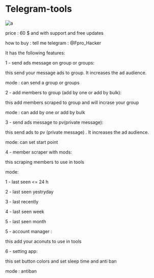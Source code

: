 # Telegram-tools

![a](https://user-images.githubusercontent.com/65822463/183484114-55a24c12-0e0a-4b74-a50c-9853c1f717cf.jpg)


price : 60 $ and with support
and free updates

how to buy : tell me telegram : @Fpro_Hacker


It has the following features:

1 - send ads message on group or groups:

this send your message ads to group. It increases the ad audience.

mode : can send a group or groups

2 - add members to group (add by one or add by bulk):

this add members scraped to group and will incrase your group

mode : can add by one or add by bulk

3 - send ads message to pv(private message):

this send ads to pv (private message) . It increases the ad audience.

mode: can set start point

4 - member scraper with mods:

this scraping members to use in tools

mode: 

1 - last seen <= 24 h

2 - last seen yestryday

3 - last recently

4 - last seen week

5 - last seen month

5 - account manager :

this add your aconuts to use in tools

6 - setting app:

this set button colors and set sleep time and anti ban

mode : antiban

